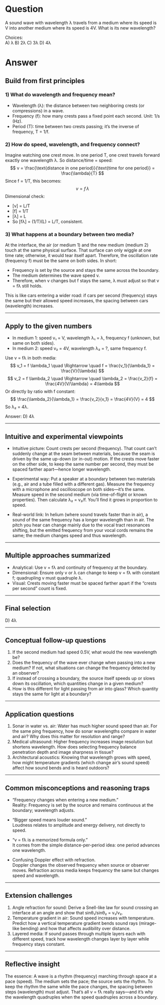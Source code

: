 # Question
A sound wave with wavelength λ travels from a medium where its speed is V into another medium where its speed is 4V. What is its new wavelength?

Choices:  
A) λ  B) 2λ  C) 3λ  D) 4λ

# Answer
## Build from first principles

### 1) What do wavelength and frequency mean?
- Wavelength (λ): the distance between two neighboring crests (or compressions) in a wave.
- Frequency (f): how many crests pass a fixed point each second. Unit: 1/s (Hz).
- Period (T): time between two crests passing; it’s the inverse of frequency, T = 1/f.

### 2) How do speed, wavelength, and frequency connect?
Imagine watching one crest move. In one period T, one crest travels forward exactly one wavelength λ. So distance/time = speed:
$$
v = \frac{\text{distance in one period}}{\text{time for one period}} = \frac{\lambda}{T}
$$
Since f = 1/T, this becomes:
$$
v = f\,\lambda
$$
Dimensional check:
- [v] = L/T
- [f] = 1/T
- [λ] = L
- So [fλ] = (1/T)(L) = L/T, consistent.

### 3) What happens at a boundary between two media?
At the interface, the air (or medium 1) and the new medium (medium 2) touch at the same physical surface. That surface can only wiggle at one time rate; otherwise, it would tear itself apart. Therefore, the oscillation rate (frequency f) must be the same on both sides. In short:
- Frequency is set by the source and stays the same across the boundary.
- The medium determines the wave speed v.
- Therefore, when v changes but f stays the same, λ must adjust so that v = fλ still holds.

This is like cars entering a wider road: if cars per second (frequency) stays the same but their allowed speed increases, the spacing between cars (wavelength) increases.

---

## Apply to the given numbers

- In medium 1: speed v₁ = V, wavelength λ₁ = λ, frequency f (unknown, but same on both sides).
- In medium 2: speed v₂ = 4V, wavelength λ₂ = ?, same frequency f.

Use v = fλ in both media:
$$
v_1 = f \lambda_1 \quad \Rightarrow \quad f = \frac{v_1}{\lambda_1} = \frac{V}{\lambda}
$$
$$
v_2 = f \lambda_2 \quad \Rightarrow \quad \lambda_2 = \frac{v_2}{f} = \frac{4V}{V/\lambda} = 4\lambda
$$
Or directly by ratio with f constant:
$$
\frac{\lambda_2}{\lambda_1} = \frac{v_2}{v_1} = \frac{4V}{V} = 4
$$
So λ₂ = 4λ.

Answer: D) 4λ

---

## Intuitive and experimental viewpoints

- Intuitive picture: Count crests per second (frequency). That count can’t suddenly change at the seam between materials, because the seam is driven by the same up-down (or in-out) motion. If the crests move faster on the other side, to keep the same number per second, they must be spaced farther apart—hence longer wavelength.

- Experimental way: Put a speaker at a boundary between two materials (e.g., air and a tube filled with a different gas). Measure the frequency with a microphone and oscilloscope on both sides—it’s the same. Measure speed in the second medium (via time-of-flight or known properties). Then calculate λ₂ = v₂/f. You’ll find it grows in proportion to speed.

- Real-world link: In helium (where sound travels faster than in air), a sound of the same frequency has a longer wavelength than in air. The pitch you hear can change mainly due to the vocal tract resonances shifting, but the emitted frequency from your vocal cords remains the same; the medium changes speed and thus wavelength.

---

## Multiple approaches summarized

- Analytical: Use v = fλ and continuity of frequency at the boundary.
- Dimensional: Ensure only v or λ can change to keep v = fλ with constant f; quadrupling v must quadruple λ.
- Visual: Crests moving faster must be spaced farther apart if the “crests per second” count is fixed.

---

## Final selection
D) 4λ

---

## Conceptual follow-up questions

1) If the second medium had speed 0.5V, what would the new wavelength be?  
2) Does the frequency of the wave ever change when passing into a new medium? If not, what situations can change the frequency detected by an observer?  
3) If instead of crossing a boundary, the source itself speeds up or slows down its oscillation, which quantities change in a given medium?  
4) How is this different for light passing from air into glass? Which quantity stays the same for light at a boundary?

---

## Application questions

1) Sonar in water vs. air: Water has much higher sound speed than air. For the same ping frequency, how do sonar wavelengths compare in water and air? Why does this matter for resolution and range?  
2) Medical ultrasound: Higher frequency increases image resolution but shortens wavelength. How does selecting frequency balance penetration depth and image sharpness in tissue?  
3) Architectural acoustics: Knowing that wavelength grows with speed, how might temperature gradients (which change air’s sound speed) affect how sound bends and is heard outdoors?

---

## Common misconceptions and reasoning traps

- “Frequency changes when entering a new medium.”  
  Reality: Frequency is set by the source and remains continuous at the boundary; wavelength adjusts.

- “Bigger speed means louder sound.”  
  Loudness relates to amplitude and energy delivery, not directly to speed.

- “v = fλ is a memorized formula only.”  
  It comes from the simple distance-per-period idea: one period advances one wavelength.

- Confusing Doppler effect with refraction.  
  Doppler changes the observed frequency when source or observer moves. Refraction across media keeps frequency the same but changes speed and wavelength.

---

## Extension challenges

1) Angle refraction for sound: Derive a Snell-like law for sound crossing an interface at an angle and show that sinθ₁/sinθ₂ = v₁/v₂.  
2) Temperature gradient in air: Sound speed increases with temperature. Predict how a vertical temperature gradient bends sound rays (mirage-like bending) and how that affects audibility over distance.  
3) Layered media: If sound passes through multiple layers each with different speed, track how wavelength changes layer by layer while frequency stays constant.

---

## Reflective insight

The essence: A wave is a rhythm (frequency) marching through space at a pace (speed). The medium sets the pace; the source sets the rhythm. To keep the rhythm the same while the pace changes, the spacing between steps (wavelength) must adjust. That’s all v = fλ really says—and it’s why the wavelength quadruples when the speed quadruples across a boundary.